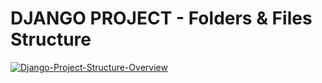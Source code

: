 # **DJANGO PROJECT - Folders & Files Structure**

<a href="https://ibb.co/gtc00ZV"><img src="https://i.ibb.co/mhPnn58/Django-Project-Structure-Overview.png" alt="Django-Project-Structure-Overview" border="0" /></a>

